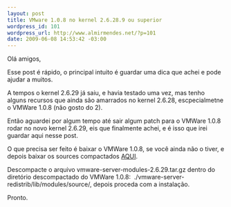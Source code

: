 ```yaml
--- 
layout: post
title: VMware 1.0.8 no kernel 2.6.28.9 ou superior
wordpress_id: 101
wordpress_url: http://www.almirmendes.net/?p=101
date: 2009-06-08 14:53:42 -03:00
---
```

Olá amigos,

Esse post é rápido, o principal intuito é guardar uma dica que achei e pode ajudar a muitos.

A tempos o kernel 2.6.29 já saiu, e havia testado uma vez, mas tenho alguns recursos que ainda são amarrados no kernel 2.6.28, escpecialmetne o VMWare 1.0.8 (não gosto do 2).

Então aguardei por algum tempo até sair algum patch para o VMWare 1.0.8 rodar no novo kernel 2.6.29, eis que finalmente achei, e é isso que irei guardar aqui nesse post.

O que precisa ser feito é baixar o VMWare 1.0.8, se você ainda não o tiver, e depois baixar os sources compactados <a title="Fonte dos Módulos" href="http://www.almirmendes.net/downloads/vmware-server-modules-2.6.29.tar.gz">AQUI</a>.

Descompacte o arquivo vmware-server-modules-2.6.29.tar.gz dentro do diretório descompactado do VMWare 1.0.8:  ./vmware-server-redistrib/lib/modules/source/, depois proceda com a instalação.

Pronto.
